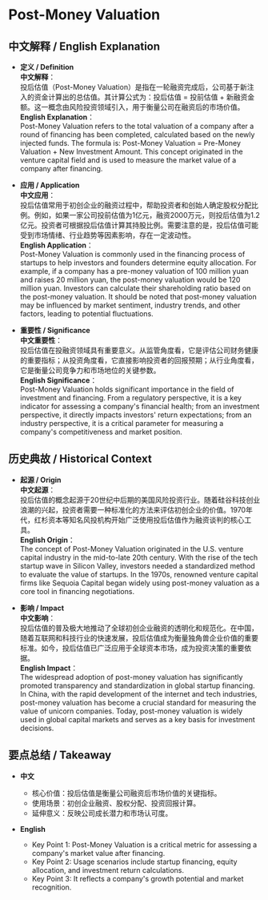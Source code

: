 # Post-Money Valuation

## 中文解释 / English Explanation

* **定义 / Definition**  
  **中文解释**：  
  投后估值（Post-Money Valuation）是指在一轮融资完成后，公司基于新注入的资金计算出的总估值。其计算公式为：投后估值 = 投前估值 + 新融资金额。这一概念由风险投资领域引入，用于衡量公司在融资后的市场价值。  
  **English Explanation**：  
  Post-Money Valuation refers to the total valuation of a company after a round of financing has been completed, calculated based on the newly injected funds. The formula is: Post-Money Valuation = Pre-Money Valuation + New Investment Amount. This concept originated in the venture capital field and is used to measure the market value of a company after financing.

* **应用 / Application**  
  **中文应用**：  
  投后估值常用于初创企业的融资过程中，帮助投资者和创始人确定股权分配比例。例如，如果一家公司投前估值为1亿元，融资2000万元，则投后估值为1.2亿元。投资者可根据投后估值计算其持股比例。需要注意的是，投后估值可能受到市场情绪、行业趋势等因素影响，存在一定波动性。  
  **English Application**：  
  Post-Money Valuation is commonly used in the financing process of startups to help investors and founders determine equity allocation. For example, if a company has a pre-money valuation of 100 million yuan and raises 20 million yuan, the post-money valuation would be 120 million yuan. Investors can calculate their shareholding ratio based on the post-money valuation. It should be noted that post-money valuation may be influenced by market sentiment, industry trends, and other factors, leading to potential fluctuations.

* **重要性 / Significance**  
  **中文重要性**：  
  投后估值在投融资领域具有重要意义。从监管角度看，它是评估公司财务健康的重要指标；从投资角度看，它直接影响投资者的回报预期；从行业角度看，它是衡量公司竞争力和市场地位的关键参数。  
  **English Significance**：  
  Post-Money Valuation holds significant importance in the field of investment and financing. From a regulatory perspective, it is a key indicator for assessing a company's financial health; from an investment perspective, it directly impacts investors' return expectations; from an industry perspective, it is a critical parameter for measuring a company's competitiveness and market position.

## 历史典故 / Historical Context

* **起源 / Origin**  
  **中文起源**：  
  投后估值的概念起源于20世纪中后期的美国风险投资行业。随着硅谷科技创业浪潮的兴起，投资者需要一种标准化的方法来评估初创企业的价值。1970年代，红杉资本等知名风投机构开始广泛使用投后估值作为融资谈判的核心工具。  
  **English Origin**：  
  The concept of Post-Money Valuation originated in the U.S. venture capital industry in the mid-to-late 20th century. With the rise of the tech startup wave in Silicon Valley, investors needed a standardized method to evaluate the value of startups. In the 1970s, renowned venture capital firms like Sequoia Capital began widely using post-money valuation as a core tool in financing negotiations.

* **影响 / Impact**  
  **中文影响**：  
  投后估值的普及极大地推动了全球初创企业融资的透明化和规范化。在中国，随着互联网和科技行业的快速发展，投后估值成为衡量独角兽企业价值的重要标准。如今，投后估值已广泛应用于全球资本市场，成为投资决策的重要依据。  
  **English Impact**：  
  The widespread adoption of post-money valuation has significantly promoted transparency and standardization in global startup financing. In China, with the rapid development of the internet and tech industries, post-money valuation has become a crucial standard for measuring the value of unicorn companies. Today, post-money valuation is widely used in global capital markets and serves as a key basis for investment decisions.

## 要点总结 / Takeaway

* **中文**  
  - 核心价值：投后估值是衡量公司融资后市场价值的关键指标。  
  - 使用场景：初创企业融资、股权分配、投资回报计算。  
  - 延伸意义：反映公司成长潜力和市场认可度。  

* **English**  
  - Key Point 1: Post-Money Valuation is a critical metric for assessing a company's market value after financing.  
  - Key Point 2: Usage scenarios include startup financing, equity allocation, and investment return calculations.  
  - Key Point 3: It reflects a company's growth potential and market recognition.